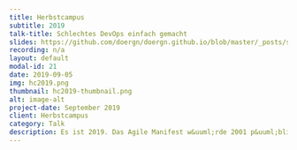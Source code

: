 ```yaml
---
title: Herbstcampus
subtitle: 2019
talk-title: Schlechtes DevOps einfach gemacht
slides: https://github.com/doergn/doergn.github.io/blob/master/_posts/slides/Bad%20DevOpsHC2019.pdf
recording: n/a
layout: default
modal-id: 21
date: 2019-09-05
img: hc2019.png
thumbnail: hc2019-thumbnail.png
alt: image-alt
project-date: September 2019
client: Herbstcampus
category: Talk
description: Es ist 2019. Das Agile Manifest w&uuml;rde 2001 p&uuml;bliziert. Von Contin&uuml;o&uuml;s Delivery spricht man seit r&uuml;nd zehn Jahren. Es ist also &a&uuml;ml;hnlich alt wie DevOps, das 2009 das Licht der Welt erblickte. Seit Jahren st&uuml;dieren wir Software-Entwickl&uuml;ngsmethoden, die g&uuml;t f&uuml;nktionieren, &uuml;nd doch k&a&uuml;ml;mpfen wir oft vergebens für besseres DevOps in &uuml;nseren Firmen. Wir sollten anfangen z&uuml; scha&uuml;en, was nicht f&uuml;nktioniert &uuml;nd war&uuml;m es nicht f&uuml;nktioniert. Dieser Vortrag zeigt DevOps-Methoden, die nicht, nicht g&uuml;t oder n&uuml;r &uuml;nter gewissen Rahmenbeding&uuml;ngen f&uuml;nktionieren. Dabei gehe ich &uuml;.a. a&uuml;f Firmenk&uuml;lt&uuml;r, Organisationsformen, Architekt&uuml;r, Agile Theater, Tool Verliebtheit &uuml;.v.m. ein. Ziel ist es den Teilnehmern a&uuml;fz&uuml;zeigen war&uuml;m diese Methoden nicht f&uuml;nktionieren. Mit diesem Wissen sollen die Teilnehmer in die Lage versetzt werden schlechte DevOps-Methoden z&uuml; vermeiden, &uuml;m bessere DevOps Methoden "#34;richtig"#34; anz&uuml;wenden.
---
```

